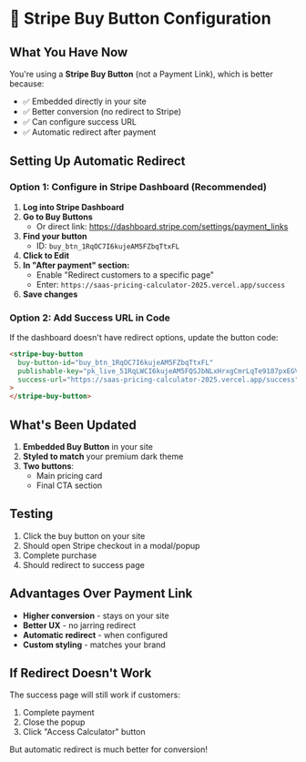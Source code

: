 # 🎯 Stripe Buy Button Configuration

## What You Have Now

You're using a **Stripe Buy Button** (not a Payment Link), which is better because:
- ✅ Embedded directly in your site
- ✅ Better conversion (no redirect to Stripe)
- ✅ Can configure success URL
- ✅ Automatic redirect after payment

## Setting Up Automatic Redirect

### Option 1: Configure in Stripe Dashboard (Recommended)

1. **Log into Stripe Dashboard**
2. **Go to Buy Buttons**
   - Or direct link: https://dashboard.stripe.com/settings/payment_links
3. **Find your button**
   - ID: `buy_btn_1RqOC7I6kujeAM5FZbqTtxFL`
4. **Click to Edit**
5. **In "After payment" section:**
   - Enable "Redirect customers to a specific page"
   - Enter: `https://saas-pricing-calculator-2025.vercel.app/success`
6. **Save changes**

### Option 2: Add Success URL in Code

If the dashboard doesn't have redirect options, update the button code:

```html
<stripe-buy-button
  buy-button-id="buy_btn_1RqOC7I6kujeAM5FZbqTtxFL"
  publishable-key="pk_live_51RqLWCI6kujeAM5FQSJbNLxHrxgCmrLqTe9187pxEGVbxxRXIeTuDMd7mv6cwAV68ufyvcBgHHRFC8dx0XT6Mxxn003tmk9NAN"
  success-url="https://saas-pricing-calculator-2025.vercel.app/success"
>
</stripe-buy-button>
```

## What's Been Updated

1. **Embedded Buy Button** in your site
2. **Styled to match** your premium dark theme
3. **Two buttons**:
   - Main pricing card
   - Final CTA section

## Testing

1. Click the buy button on your site
2. Should open Stripe checkout in a modal/popup
3. Complete purchase
4. Should redirect to success page

## Advantages Over Payment Link

- **Higher conversion** - stays on your site
- **Better UX** - no jarring redirect
- **Automatic redirect** - when configured
- **Custom styling** - matches your brand

## If Redirect Doesn't Work

The success page will still work if customers:
1. Complete payment
2. Close the popup
3. Click "Access Calculator" button

But automatic redirect is much better for conversion!